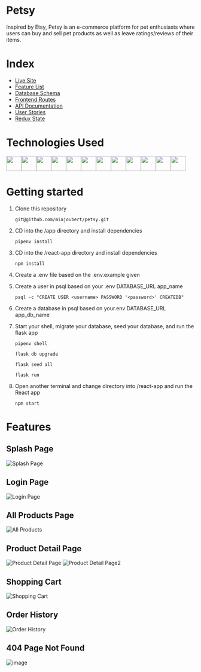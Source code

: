 # Petsy

Inspired by Etsy, Petsy is an e-commerce platform for pet enthusiasts where users can buy and sell pet products as well as leave ratings/reviews of their items.

# Index

- [Live Site](https://petsy-store.herokuapp.com/)
- [Feature List](https://github.com/miajoubert/petsy/wiki/Feature-List)
- [Database Schema](https://github.com/miajoubert/petsy/wiki/Database-Schema)
- [Frontend Routes](https://github.com/miajoubert/petsy/wiki/Frontend-Routes)
- [API Documentation](https://github.com/miajoubert/petsy/wiki/API-Routes)
- [User Stories](https://github.com/miajoubert/petsy/wiki/User-Stories)
- [Redux State](https://github.com/miajoubert/petsy/wiki/Redux-State)

# Technologies Used

<img src="https://cdn.jsdelivr.net/gh/devicons/devicon/icons/python/python-original.svg" height=40/><img src="https://cdn.jsdelivr.net/gh/devicons/devicon/icons/flask/flask-original.svg" height=40/><img src="https://cdn.jsdelivr.net/gh/devicons/devicon/icons/sqlalchemy/sqlalchemy-original.svg" height=40/><img  src="https://cdn.jsdelivr.net/gh/devicons/devicon/icons/javascript/javascript-original.svg"  height=40/><img src="https://cdn.jsdelivr.net/gh/devicons/devicon/icons/react/react-original.svg" height=40/><img src="https://cdn.jsdelivr.net/gh/devicons/devicon/icons/redux/redux-original.svg" height=40/><img src="https://cdn.jsdelivr.net/gh/devicons/devicon/icons/nodejs/nodejs-plain-wordmark.svg" height=40/><img  src="https://cdn.jsdelivr.net/gh/devicons/devicon/icons/css3/css3-original.svg"  height=40/><img  src="https://cdn.jsdelivr.net/gh/devicons/devicon/icons/html5/html5-original.svg"  height=40/><img  src="https://cdn.jsdelivr.net/gh/devicons/devicon/icons/git/git-original.svg"  height=40/><img src="https://cdn.jsdelivr.net/gh/devicons/devicon/icons/docker/docker-original.svg" height=40/><img  src="https://cdn.jsdelivr.net/gh/devicons/devicon/icons/vscode/vscode-original.svg"  height=40/>

# Getting started

1. Clone this repository

   ```git@github.com/miajoubert/petsy.git```

2. CD into the /app directory and install dependencies

    ```pipenv install```

3. CD into the /react-app directory and install dependencies

    ```npm install```

4.  Create a .env file based on the .env.example given

5.  Create a user in psql based on your .env DATABASE_URL app_name

    ```psql -c "CREATE USER <username> PASSWORD '<password>' CREATEDB"```

6.  Create a database in psql based on your.env DATABASE_URL app_db_name

7. Start your shell, migrate your database, seed your database, and run the flask app

   ```pipenv shell```

   ```flask db upgrade```

    ```flask seed all```

    ```flask run```

8. Open another terminal and change directory into /react-app and run the React app

	```npm start```


# Features

## Splash Page 
![Splash Page](https://user-images.githubusercontent.com/92398763/158102304-8f352a22-ad0c-439c-adb9-76e5443c0bc1.png)


## Login Page
![Login Page](https://user-images.githubusercontent.com/92398763/158102327-367a82cc-3970-4b1d-9a95-72e5861d6534.png)


## All Products Page
![All Products](https://user-images.githubusercontent.com/92398763/158102344-6089a025-b8af-485d-a335-5d18d43efcfe.png)


## Product Detail Page
![Product Detail Page](https://user-images.githubusercontent.com/92398763/158102357-e3531954-058f-4b94-b98a-d28d37d8b659.png)
![Product Detail Page2](https://user-images.githubusercontent.com/92398763/158102611-e5468205-6834-44b9-bfeb-69813fbc3f9a.png)


## Shopping Cart
![Shopping Cart](https://user-images.githubusercontent.com/92398763/158102398-57e590a3-dac1-4fd8-a7a3-f6efe05e6243.png)


## Order History
![Order History](https://user-images.githubusercontent.com/92398763/158102410-bbbff3f9-5a3f-47f9-8951-043dea0b9ac7.png)


## 404 Page Not Found 
![image](https://user-images.githubusercontent.com/87781597/158023261-a9b58781-45b6-47eb-a058-73bd005135f7.png)
